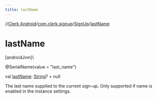 ```yaml
---
title: lastName
---
```

//[Clerk Android](../../../index.html)/[com.clerk.signup](../index.html)/[SignUp](index.html)/[lastName](last-name.html)



# lastName



[androidJvm]\




@SerialName(value = &quot;last_name&quot;)



val [lastName](last-name.html): [String](https://kotlinlang.org/api/latest/jvm/stdlib/kotlin-stdlib/kotlin/-string/index.html)? = null



The last name supplied to the current sign-up. Only supported if name is enabled in the instance settings.




